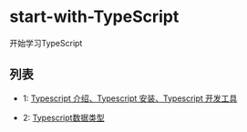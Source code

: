 # start-with-TypeScript

开始学习TypeScript  

## 列表

* 1: [Typescript 介绍、Typescript 安装、Typescript 开发工具](https://github.com/dzfrontend/start-with-TypeScript/blob/master/1.Typescript%20%E4%BB%8B%E7%BB%8D%E3%80%81Typescript%20%E5%AE%89%E8%A3%85%E3%80%81Typescript%20%E5%BC%80%E5%8F%91%E5%B7%A5%E5%85%B7.md)

* 2: [Typescript数据类型](https://github.com/dzfrontend/start-with-TypeScript/blob/master/1.Typescript%20%E4%BB%8B%E7%BB%8D%E3%80%81Typescript%20%E5%AE%89%E8%A3%85%E3%80%81Typescript%20%E5%BC%80%E5%8F%91%E5%B7%A5%E5%85%B7.md)
